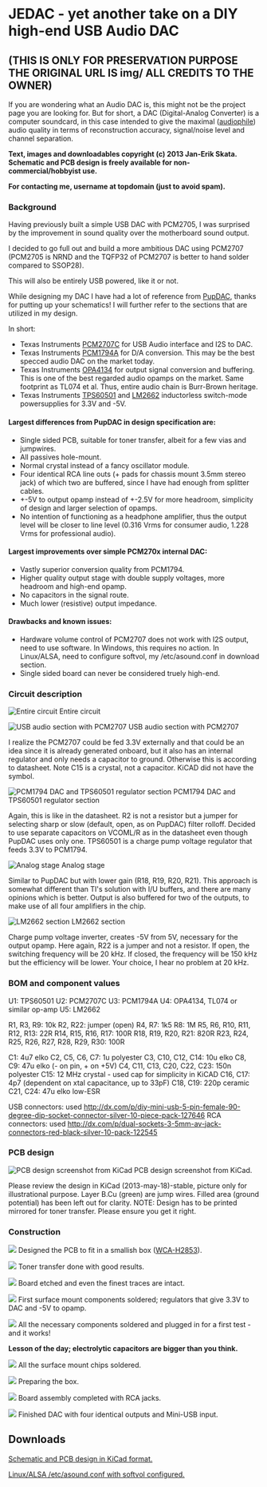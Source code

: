 # JEDAC - yet another take on a DIY high-end USB Audio DAC

## (THIS IS ONLY FOR PRESERVATION PURPOSE THE ORIGINAL URL IS img/ ALL CREDITS TO THE OWNER)

If you are wondering what an Audio DAC is, this might not be the project page you are looking for.
But for short, a DAC (Digital-Analog Converter) is a computer soundcard, in this case intended to give the maximal ([audiophile](https://en.wikipedia.org/wiki/Audiophile)) audio quality in terms of reconstruction accuracy, signal/noise level and channel separation.

**Text, images and downloadables copyright (c) 2013 Jan-Erik Skata. Schematic and PCB design is freely available for non-commercial/hobbyist use.**

**For contacting me, username at topdomain (just to avoid spam).**

### Background

Having previously built a simple USB DAC with PCM2705, I was surprised by the improvement in sound quality over the motherboard sound output.

I decided to go full out and build a more ambitious DAC using PCM2707 (PCM2705 is NRND and the TQFP32 of PCM2707 is better to hand solder compared to SSOP28).

This will also be entirely USB powered, like it or not.

While designing my DAC I have had a lot of reference from [PupDAC](http://www.diyforums.org/PupDAC/), thanks for putting up your schematics! I will further refer to the sections that are utilized in my design.

In short:
* Texas Instruments [PCM2707C](http://www.ti.com/product/pcm2707c) for USB Audio interface and I2S to DAC.
* Texas Instruments [PCM1794A](http://www.ti.com/product/pcm1794a) for D/A conversion. This may be the best specced audio DAC on the market today.
* Texas Instruments [OPA4134](http://www.ti.com/product/opa4134) for output signal conversion and buffering. This is one of the best regarded audio opamps on the market. Same footprint as TL074 et al. Thus, entire audio chain is Burr-Brown heritage.
* Texas Instruments [TPS60501](http://www.ti.com/product/tps60501) and [LM2662](http://www.ti.com/product/lm2662) inductorless switch-mode powersupplies for 3.3V and -5V.

#### Largest differences from PupDAC in design specification are:

* Single sided PCB, suitable for toner transfer, albeit for a few vias and jumpwires.
* All passives hole-mount.
* Normal crystal instead of a fancy oscillator module.
* Four identical RCA line outs (+ pads for chassis mount 3.5mm stereo jack) of which two are buffered, since I have had enough from splitter cables.
* +-5V to output opamp instead of +-2.5V for more headroom, simplicity of design and larger selection of opamps.
* No intention of functioning as a headphone amplifier, thus the output level will be closer to line level (0.316 Vrms for consumer audio, 1.228 Vrms for professional audio).

#### Largest improvements over simple PCM270x internal DAC:

* Vastly superior conversion quality from PCM1794.
* Higher quality output stage with double supply voltages, more headroom and high-end opamp.
* No capacitors in the signal route.
* Much lower (resistive) output impedance.

#### Drawbacks and known issues:

* Hardware volume control of PCM2707 does not work with I2S output, need to use software. In Windows, this requires no action. In Linux/ALSA, need to configure softvol, my /etc/asound.conf in download section.
* Single sided board can never be considered truely high-end.

### Circuit description

![Entire circuit](img/kicad1.png "Entire circuit")
Entire circuit

![USB audio section with PCM2707](img/pcm2707.png "USB audio section with PCM2707")
USB audio section with PCM2707

I realize the PCM2707 could be fed 3.3V externally and that could be an idea since it is already generated onboard, but it also has an internal regulator and only needs a capacitor to ground. Otherwise this is according to datasheet.
Note C15 is a crystal, not a capacitor. KiCAD did not have the symbol.

![PCM1794 DAC and TPS60501 regulator section](img/pcm1794.png "PCM1794 DAC and TPS60501 regulator section")
PCM1794 DAC and TPS60501 regulator section

Again, this is like in the datasheet. R2 is not a resistor but a jumper for selecting sharp or slow (default, open, as on PupDAC) filter rolloff. Decided to use separate capacitors on VCOML/R as in the datasheet even though PupDAC uses only one.
TPS60501 is a charge pump voltage regulator that feeds 3.3V to PCM1794.

![Analog stage](img/analog.png "Analog stage")
Analog stage

Similar to PupDAC but with lower gain (R18, R19, R20, R21). This approach is somewhat different than TI's solution with I/U buffers, and there are many opinions which is better. Output is also buffered for two of the outputs, to make use of all four amplifiers in the chip.

![LM2662 section](img/lm2662.png "LM2662 section")
LM2662 section

Charge pump voltage inverter, creates -5V from 5V, necessary for the output opamp. Here again, R22 is a jumper and not a resistor. If open, the switching frequency will be 20 kHz. If closed, the frequency will be 150 kHz but the efficiency will be lower. Your choice, I hear no problem at 20 kHz.

### BOM and component values
U1: TPS60501
U2: PCM2707C
U3: PCM1794A
U4: OPA4134, TL074 or similar op-amp
U5: LM2662

R1, R3, R9: 10k
R2, R22: jumper (open)
R4, R7: 1k5
R8: 1M
R5, R6, R10, R11, R12, R13: 22R
R14, R15, R16, R17: 100R
R18, R19, R20, R21: 820R
R23, R24, R25, R26, R27, R28, R29, R30: 100R

C1: 4u7 elko
C2, C5, C6, C7: 1u polyester
C3, C10, C12, C14: 10u elko
C8, C9: 47u elko (- on pin, + on +5V)
C4, C11, C13, C20, C22, C23: 150n polyester
C15: 12 MHz crystal - used cap for simplicity in KiCAD
C16, C17: 4p7 (dependent on xtal capacitance, up to 33pF)
C18, C19: 220p ceramic
C21, C24: 47u elko low-ESR

USB connectors: used http://dx.com/p/diy-mini-usb-5-pin-female-90-degree-dip-socket-connector-silver-10-piece-pack-127646
RCA connectors: used http://dx.com/p/dual-sockets-3-5mm-av-jack-connectors-red-black-silver-10-pack-122545

### PCB design

![PCB design screenshot from KiCad](img/kicad2.png "PCB design screenshot from KiCad")
PCB design screenshot from KiCad.

Please review the design in KiCad (2013-may-18)-stable, picture only for illustrational purpose.
Layer B.Cu (green) are jump wires.
Filled area (ground potential) has been left out for clarity.
NOTE: Design has to be printed mirrored for toner transfer. Please ensure you get it right.

### Construction

![](img/build1.jpg)
Designed the PCB to fit in a smallish box ([WCA-H2853](http://www.wishmaker.com.tw/cubecat/front/bin/ptlist.phtml?Category=218)).

![](img/build2.jpg)
Toner transfer done with good results.

![](img/build3.jpg)
Board etched and even the finest traces are intact.

![](img/build4.jpg)
First surface mount components soldered; regulators that give 3.3V to DAC and -5V to opamp.

![](img/build5.jpg)
All the necessary components soldered and plugged in for a first test - and it works!

**Lesson of the day; electrolytic capacitors are bigger than you think.**

![](img/build6.jpg)
All the surface mount chips soldered.

![](img/build7.jpg)
Preparing the box.

![](img/build8.jpg)
Board assembly completed with RCA jacks.

![](img/build9.jpg)
Finished DAC with four identical outputs and Mini-USB input.

## Downloads

[Schematic and PCB design in KiCad format.](files/JEDAC.tar.bz2)

[Linux/ALSA /etc/asound.conf with softvol configured.](files/asound.conf)

